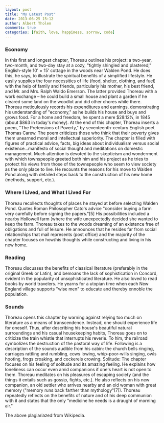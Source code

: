 ```yaml
---
layout: post
title: "My Latest Post"
date: 2013-06-25 15:12
author: Albert Tholen
comments: true
categories: [faith, love, happiness, sorrow, code]
---
```


### Economy

In this first and longest chapter, Thoreau outlines his project: a two-year, two-month, and two-day stay at a cozy, "tightly shingled and plastered," English-style 10' × 15' cottage in the woods near Walden Pond. He does this, he says, to illustrate the spiritual benefits of a simplified lifestyle. He easily supplies the four necessities of life (food, shelter, clothing, and fuel) with the help of family and friends, particularly his mother, his best friend, and Mr. and Mrs. Ralph Waldo Emerson. The latter provided Thoreau with a work exchange – he could build a small house and plant a garden if he cleared some land on the woodlot and did other chores while there. Thoreau meticulously records his expenditures and earnings, demonstrating his understanding of "economy," as he builds his house and buys and grows food. For a home and freedom, he spent a mere $28.12½, in 1845 (about $863 in today's money). At the end of this chapter, Thoreau inserts a poem, "The Pretensions of Poverty," by seventeenth-century English poet Thomas Carew. The poem criticizes those who think that their poverty gives them unearned moral and intellectual superiority. The chapter is filled with figures of practical advice, facts, big ideas about individualism versus social existence...manifesto of social thought and meditations on domestic management. Much attention is devoted to the skepticism and wonderment with which townspeople greeted both him and his project as he tries to protect his views from those of the townspeople who seem to view society as the only place to live. He recounts the reasons for his move to Walden Pond along with detailed steps back to the construction of his new home (methods, support, etc.).

### Where I Lived, and What I Lived For

Thoreau recollects thoughts of places he stayed at before selecting Walden Pond. Quotes Roman Philosopher Cato's advice "consider buying a farm very carefully before signing the papers."[5] His possibilities included a nearby Hollowell farm (where the wife unexpectedly decided she wanted to keep the farm. Thoreau takes to the woods dreaming of an existence free of obligations and full of leisure. He announces that he resides far from social relationships that mail represents (post office) and the majority of the chapter focuses on how/his thoughts while constructing and living in his new home.

<!-- more -->

### Reading

Thoreau discusses the benefits of classical literature (preferably in the original Greek or Latin), and bemoans the lack of sophistication in Concord, evident in the popularity of unsophisticated literature. He also loved to read books by world travelers. He yearns for a utopian time when each New England village supports "wise men" to educate and thereby ennoble the population.

### Sounds

Thoreau opens this chapter by warning against relying too much on literature as a means of transcendence. Instead, one should experience life for oneself. Thus, after describing his house's beautiful natural surroundings and his casual housekeeping habits, Thoreau goes on to criticize the train whistle that interrupts his reverie. To him, the railroad symbolizes the destruction of the pastoral way of life. Following is a description of the sounds audible from his cabin: the church bells ringing, carriages rattling and rumbling, cows lowing, whip-poor-wills singing, owls hooting, frogs croaking, and cockerels crowing.
Solitude: The chapter focuses on his feeling of solitude and its amazing feeling. He explains how loneliness can occur even amid companions if one's heart is not open to them. Thoreau meditates on his pleasures of escaping society (and the things it entails such as gossip, fights, etc.). He also reflects on his new companion, an old settler who arrives nearby and an old woman with great memory ("memory runs back farther than mythology"[7]). Thoreau repeatedly reflects on the benefits of nature and of his deep communion with it and states that the only "medicine he needs is a draught of morning air."

The above plagiariazed from Wikipedia.